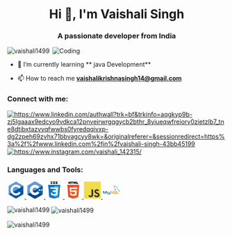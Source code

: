 <h1 align="center">Hi 👋, I'm Vaishali Singh</h1>
<h3 align="center">A passionate developer from India</h3>
<img align="right" alt="Coding" width="400" src="https://depositphotos.com/361447440/stock-illustration-girl-working-laptop-while-sitting.html">
<p align="left"> <img src="https://komarev.com/ghpvc/?username=vaishali1499&label=Profile%20views&color=0e75b6&style=flat" alt="vaishali1499" /> </p>

- 🌱 I’m currently learning ** java Development**

- 📫 How to reach me **vaishalikrishnasingh14@gmail.com**

<h3 align="left">Connect with me:</h3>
<p align="left">
<a href="https://linkedin.com/in/https://www.linkedin.com/authwall?trk=bf&trkinfo=aqgkyp9b-zj5lgaaax9edcyo9vdkca12pnveirwrgqgycb2bthr_8yiueqwfreiory0zietzlb7_tne8dtibxtazvyqfwwbs0fyredqqivxp-dg2zpeh69zvhx71bbvagcyy8wk=&originalreferer=&sessionredirect=https%3a%2f%2fwww.linkedin.com%2fin%2fvaishali-singh-43bb45199" target="blank"><img align="center" src="https://raw.githubusercontent.com/rahuldkjain/github-profile-readme-generator/master/src/images/icons/Social/linked-in-alt.svg" alt="https://www.linkedin.com/authwall?trk=bf&trkinfo=aqgkyp9b-zj5lgaaax9edcyo9vdkca12pnveirwrgqgycb2bthr_8yiueqwfreiory0zietzlb7_tne8dtibxtazvyqfwwbs0fyredqqivxp-dg2zpeh69zvhx71bbvagcyy8wk=&originalreferer=&sessionredirect=https%3a%2f%2fwww.linkedin.com%2fin%2fvaishali-singh-43bb45199" height="30" width="40" /></a>
<a href="https://instagram.com/https://www.instagram.com/vaishali_142315/" target="blank"><img align="center" src="https://raw.githubusercontent.com/rahuldkjain/github-profile-readme-generator/master/src/images/icons/Social/instagram.svg" alt="https://www.instagram.com/vaishali_142315/" height="30" width="40" /></a>
</p>

<h3 align="left">Languages and Tools:</h3>
<p align="left"> <a href="https://www.cprogramming.com/" target="_blank" rel="noreferrer"> <img src="https://raw.githubusercontent.com/devicons/devicon/master/icons/c/c-original.svg" alt="c" width="40" height="40"/> </a> <a href="https://www.w3schools.com/cpp/" target="_blank" rel="noreferrer"> <img src="https://raw.githubusercontent.com/devicons/devicon/master/icons/cplusplus/cplusplus-original.svg" alt="cplusplus" width="40" height="40"/> </a> <a href="https://www.w3schools.com/css/" target="_blank" rel="noreferrer"> <img src="https://raw.githubusercontent.com/devicons/devicon/master/icons/css3/css3-original-wordmark.svg" alt="css3" width="40" height="40"/> </a> <a href="https://www.w3.org/html/" target="_blank" rel="noreferrer"> <img src="https://raw.githubusercontent.com/devicons/devicon/master/icons/html5/html5-original-wordmark.svg" alt="html5" width="40" height="40"/> </a> <a href="https://developer.mozilla.org/en-US/docs/Web/JavaScript" target="_blank" rel="noreferrer"> <img src="https://raw.githubusercontent.com/devicons/devicon/master/icons/javascript/javascript-original.svg" alt="javascript" width="40" height="40"/> </a> <a href="https://www.mysql.com/" target="_blank" rel="noreferrer"> <img src="https://raw.githubusercontent.com/devicons/devicon/master/icons/mysql/mysql-original-wordmark.svg" alt="mysql" width="40" height="40"/> </a> 
<p><img align="left" src="https://github-readme-stats.vercel.app/api/top-langs?username=vaishali1499&show_icons=true&locale=en&layout=compact" alt="vaishali1499" /></p>

<p>&nbsp;<img align="center" src="https://github-readme-stats.vercel.app/api?username=vaishali1499&show_icons=true&locale=en" alt="vaishali1499" /></p>

<p><img align="center" src="https://github-readme-streak-stats.herokuapp.com/?user=vaishali1499&" alt="vaishali1499" /></p>

